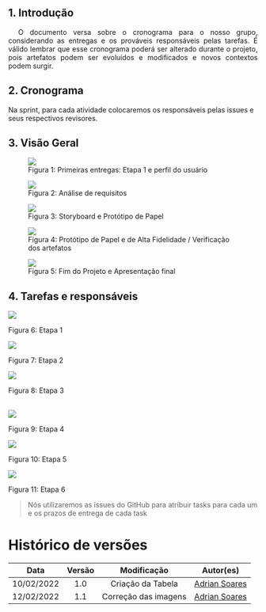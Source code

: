 ## 1. Introdução

<p style="text-indent: 20px; text-align: justify"> O documento versa sobre o cronograma para o nosso grupo, considerando as entregas e os prováveis responsáveis pelas tarefas. É válido lembrar que esse cronograma poderá ser alterado durante o projeto, pois artefatos podem ser evoluídos e modificados e novos contextos podem surgir.

## 2. Cronograma

Na sprint, para cada atividade colocaremos os responsáveis pelas issues e seus respectivos revisores.

<!-- **Clique [aqui](https://sharing.clickup.com/tl/h/6-168993937-16/759abf0db6a9492) para ver o quadro interativo**

>Ao clicar em uma das entradas do calendário, podemos visualizar os detalhes de entrega e os prazos. -->

## 3. Visão Geral
<figure>
    <img src="https://raw.githubusercontent.com/Interacao-Humano-Computador/2021.2-Prefeitura-de-Passo-Fundo/main/assets/img/crono_geral1.png"/>
    <figcaption> Figura 1: Primeiras entregas: Etapa 1 e perfil do usuário</figcaption>
</figure>

<figure>
    <img src="https://raw.githubusercontent.com/Interacao-Humano-Computador/2021.2-Prefeitura-de-Passo-Fundo/main/assets/img/crono_geral2.png"/>
    <figcaption> Figura 2: Análise de requisitos</figcaption>
</figure>

<figure>
    <img src="https://raw.githubusercontent.com/Interacao-Humano-Computador/2021.2-Prefeitura-de-Passo-Fundo/main/assets/img/crono_geral3.png"/>
    <figcaption> Figura 3: Storyboard e Protótipo de Papel</figcaption>
</figure>

<figure>
    <img src="https://raw.githubusercontent.com/Interacao-Humano-Computador/2021.2-Prefeitura-de-Passo-Fundo/main/assets/img/crono_geral4.png"/>
    <figcaption> Figura 4: Protótipo de Papel e de Alta Fidelidade / Verificação dos artefatos</figcaption>
</figure>

<figure>
    <img src="https://raw.githubusercontent.com/Interacao-Humano-Computador/2021.2-Prefeitura-de-Passo-Fundo/main/assets/img/crono_geral5.png"/>
    <figcaption> Figura 5: Fim do Projeto e Apresentação final</figcaption>
</figure>

## 4. Tarefas e responsáveis

<div class="row"> 
    <div class="col-4">
        <div class="card">
            <img class="card-img-top" src="https://raw.githubusercontent.com/Interacao-Humano-Computador/2021.2-Prefeitura-de-Passo-Fundo/main/assets/img/crono_det1.png">
            <div class="card-body"> 
                <p class="card-text">Figura 6: Etapa 1</p>
            </div>
        </div>
    </div>
    <div class="col-4">
        <div class="card">
            <img class="card-img-top" src="https://raw.githubusercontent.com/Interacao-Humano-Computador/2021.2-Prefeitura-de-Passo-Fundo/main/assets/img/crono_det2.png">
            <div class="card-body"> 
                <p class="card-text">Figura 7: Etapa 2</p>
            </div>
        </div>
    </div>
    <div class="col-4">
        <div class="card">
            <img class="card-img-top" src="https://raw.githubusercontent.com/Interacao-Humano-Computador/2021.2-Prefeitura-de-Passo-Fundo/main/assets/img/crono_det3.png">
            <div class="card-body"> 
                <p class="card-text">Figura 8: Etapa 3</p>
            </div>
        </div>
    </div>  
</div>
<br>
<div class="row"> 
    <div class="col-4">
        <div class="card">
            <img class="card-img-top" src="https://raw.githubusercontent.com/Interacao-Humano-Computador/2021.2-Prefeitura-de-Passo-Fundo/main/assets/img/crono_det4.png">
            <div class="card-body"> 
                <p class="card-text">Figura 9: Etapa 4</p>
            </div>
        </div>
    </div>
    <div class="col-4">
        <div class="card">
            <img class="card-img-top" src="https://raw.githubusercontent.com/Interacao-Humano-Computador/2021.2-Prefeitura-de-Passo-Fundo/main/assets/img/crono_det5.png">
            <div class="card-body"> 
                <p class="card-text">Figura 10: Etapa 5</p>
            </div>
        </div>
    </div>
    <div class="col-4">
        <div class="card">
            <img class="card-img-top"src="https://raw.githubusercontent.com/Interacao-Humano-Computador/2021.2-Prefeitura-de-Passo-Fundo/main/assets/img/crono_det6.png">
            <div class="card-body"> 
                <p class="card-text">Figura 11: Etapa 6</p>
            </div>
        </div>
    </div>  
</div>

>Nós utilizaremos as issues do GitHub para atribuir tasks para cada um e os prazos de entrega de cada task


# Histórico de versões
|     Data     | Versão |     Modificação     | Autor(es)    |
|      :--:    | :----: |     :-------:       | :-------:   |
|   10/02/2022 |   1.0  |  Criação da Tabela  |[Adrian Soares](github.com/SwampTG)|
|   12/02/2022 |   1.1  |Correção das imagens |[Adrian Soares](github.com/SwampTG)|
